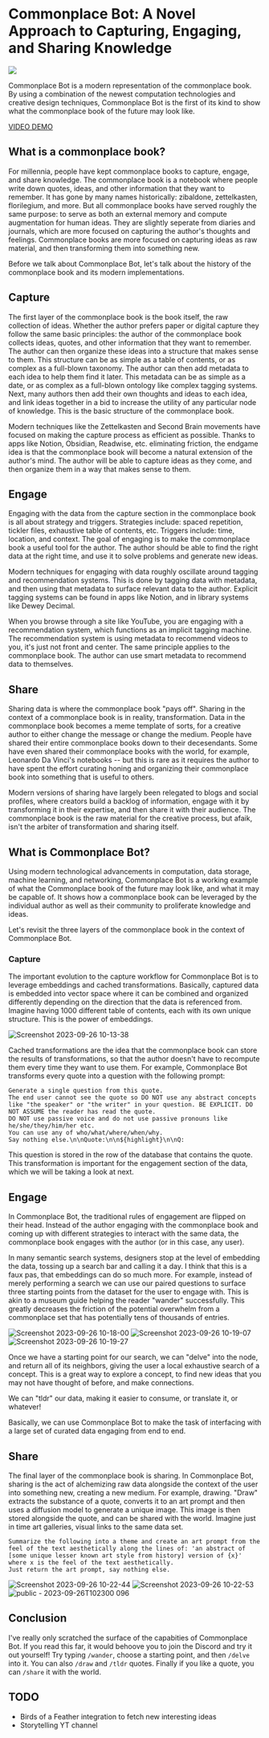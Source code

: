 # Commonplace Bot: A Novel Approach to Capturing, Engaging, and Sharing Knowledge

[![](https://dcbadge.vercel.app/api/server/GrgkFP3Je3)](https://discord.gg/GrgkFP3Je3)

Commonplace Bot is a modern representation of the commonplace book. By using a combination of the newest computation technologies and creative design techniques, Commonplace Bot is the first of its kind to show what the commonplace book of the future may look like.

[VIDEO DEMO](https://youtu.be/7TgqMRz2r3M?si=tiARbFeE9Dk6CHNj)


## What is a commonplace book?

For millennia, people have kept commonplace books to capture, engage, and share knowledge. The commonplace book is a notebook where people write down quotes, ideas, and other information that they want to remember. It has gone by many names historically: zibaldone, zettelkasten, florilegium, and more. But all commonplace books have served roughly the same purpose: to serve as both an external memory and compute augmentation for human ideas. They are slightly seperate from diaries and journals, which are more focused on capturing the author's thoughts and feelings. Commonplace books are more focused on capturing ideas as raw material, and then transforming them into something new.

Before we talk about Commonplace Bot, let's talk about the history of the commonplace book and its modern implementations.
## Capture

The first layer of the commonplace book is the book itself, the raw collection of ideas. Whether the author prefers paper or digital capture they follow the same basic principles: the author of the commonplace book collects ideas, quotes, and other information that they want to remember. The author can then organize these ideas into a structure that makes sense to them. This structure can be as simple as a table of contents, or as complex as a full-blown taxonomy. The author can then add metadata to each idea to help them find it later. This metadata can be as simple as a date, or as complex as a full-blown ontology like complex tagging systems. Next, many authors then add their own thoughts and ideas to each idea, and link ideas together in a bid to increase the utility of any particular node of knowledge. This is the basic structure of the commonplace book. 

Modern techniques like the Zettelkasten and Second Brain movements have focused on making the capture process as efficient as possible. Thanks to apps like Notion, Obsidian, Readwise, etc. eliminating friction, the endgame idea is that the commonplace book will become a natural extension of the author's mind. The author will be able to capture ideas as they come, and then organize them in a way that makes sense to them.

## Engage

Engaging with the data from the capture section in the commonplace book is all about strategy and triggers. Strategies include: spaced repetition, tickler files, exhaustive table of contents, etc. Triggers include: time, location, and context. The goal of engaging is to make the commonplace book a useful tool for the author. The author should be able to find the right data at the right time, and use it to solve problems and generate new ideas.

Modern techniques for engaging with data roughly oscillate around tagging and recommendation systems. This is done by tagging data with metadata, and then using that metadata to surface relevant data to the author. Explicit tagging systems can be found in apps like Notion, and in library systems like Dewey Decimal.

When you browse through a site like YouTube, you are engaging with a recommendation system, which functions as an implicit tagging machine. The recommendation system is using metadata to recommend videos to you, it's just not front and center. The same principle applies to the commonplace book. The author can use smart metadata to recommend data to themselves.

## Share

Sharing data is where the commonplace book "pays off". Sharing in the context of a commonplace book is in reality, transformation. Data in the commonplace book becomes a meme template of sorts, for a creative author to either change the message or change the medium. People have shared their entire commonplace books down to their decesendants. Some have even shared their commonplace books with the world, for example, Leonardo Da Vinci's notebooks -- but this is rare as it requires the author to have spent the effort curating honing and organizing their commonplace book into something that is useful to others.

Modern versions of sharing have largely been relegated to blogs and social profiles, where creators build a backlog of information, engage with it by transforming it in their expertise, and then share it with their audience. The commonplace book is the raw material for the creative process, but afaik, isn't the arbiter of transformation and sharing itself. 

## What is Commonplace Bot?

Using modern technological advancements in computation, data storage, machine learning, and networking, Commonplace Bot is a working example of what the Commonplace book of the future may look like, and what it may be capable of. It shows how a commonplace book can be leveraged by the individual author as well as their community to proliferate knowledge and ideas.

Let's revisit the three layers of the commonplace book in the context of Commonplace Bot.

### Capture

The important evolution to the capture workflow for Commonplace Bot is to leverage embeddings and cached transformations. Basically, captured data is embedded into vector space where it can be combined and organized differently depending on the direction that the data is referenced from. Imagine having 1000 different table of contents, each with its own unique structure. This is the power of embeddings. 

![Screenshot 2023-09-26 10-13-38](https://github.com/bramses/commonplace-bot/assets/3282661/9cb9e9fc-8d86-4677-96ea-f6d5e4c195e1)


Cached transformations are the idea that the commonplace book can store the results of transformations, so that the author doesn't have to recompute them every time they want to use them. For example, Commonplace Bot transforms every quote into a question with the following prompt:


```
Generate a single question from this quote.
The end user cannot see the quote so DO NOT use any abstract concepts like "the speaker" or "the writer" in your question. BE EXPLICIT. DO NOT ASSUME the reader has read the quote.
DO NOT use passive voice and do not use passive pronouns like he/she/they/him/her etc.
You can use any of who/what/where/when/why.
Say nothing else.\n\nQuote:\n\n${highlight}\n\nQ:
```

This question is stored in the row of the database that contains the quote. This transformation is important for the engagement section of the data, which we will be taking a look at next.

## Engage

In Commonplace Bot, the traditional rules of engagement are flipped on their head. Instead of the author engaging with the commonplace book and coming up with different strategies to interact with the same data, the commonplace book engages with the author (or in this case, any user). 

In many semantic search systems, designers stop at the level of embedding the data, tossing up a search bar and calling it a day. I think that this is a faux pas, that embeddings can do so much more. For example, instead of merely performing a search we can use our paired questions to surface three starting points from the dataset for the user to engage with. This is akin to a museum guide helping the reader "wander" successfully. This greatly decreases the friction of the potential overwhelm from a commonplace set that has potentially tens of thousands of entries.

![Screenshot 2023-09-26 10-18-00](https://github.com/bramses/commonplace-bot/assets/3282661/7f5c38e7-93d2-4278-8dd4-68957b22d695)
![Screenshot 2023-09-26 10-19-07](https://github.com/bramses/commonplace-bot/assets/3282661/47e67612-a507-40c9-969c-13ad0f134d83)
![Screenshot 2023-09-26 10-19-27](https://github.com/bramses/commonplace-bot/assets/3282661/130ef61b-7aef-4a91-b232-0897391ae702)



Once we have a starting point for our search, we can "delve" into the node, and return all of its neighbors, giving the user a local exhaustive search of a concept. This is a great way to explore a concept, to find new ideas that you may not have thought of before, and make connections.

We can "tldr" our data, making it easier to consume, or translate it, or whatever! 

Basically, we can use Commonplace Bot to make the task of interfacing with a large set of curated data engaging from end to end.


## Share

The final layer of the commonplace book is sharing. In Commonplace Bot, sharing is the act of alchemizing raw data alongside the context of the user into something new, creating a new medium. For example, drawing. "Draw" extracts the substance of a quote, converts it to an art prompt and then uses a diffusion model to generate a unique image. This image is then stored alongside the quote, and can be shared with the world. Imagine just in time art galleries, visual links to the same data set. 

```
Summarize the following into a theme and create an art prompt from the feel of the text aesthetically along the lines of: 'an abstract of [some unique lesser known art style from history] version of {x}' where x is the feel of the text aesthetically.
Just return the art prompt, say nothing else.
```

![Screenshot 2023-09-26 10-22-44](https://github.com/bramses/commonplace-bot/assets/3282661/4d1bb429-6540-4cc1-a6d9-5128b78c36e6)
![Screenshot 2023-09-26 10-22-53](https://github.com/bramses/commonplace-bot/assets/3282661/3d5cb8c5-bd06-4739-bc4b-90ba2468c272)
![public - 2023-09-26T102300 096](https://github.com/bramses/commonplace-bot/assets/3282661/b8ac8d27-52a0-41d0-8c39-17010a770215)


## Conclusion

I've really only scratched the surface of the capabities of Commonplace Bot. If you read this far, it would behoove you to join the Discord and try it out yourself! Try typing `/wander`, choose a starting point, and then `/delve` into it. You can also `/draw` and `/tldr` quotes. Finally if you like a quote, you can `/share` it with the world.

## TODO

- Birds of a Feather integration to fetch new interesting ideas
- Storytelling YT channel